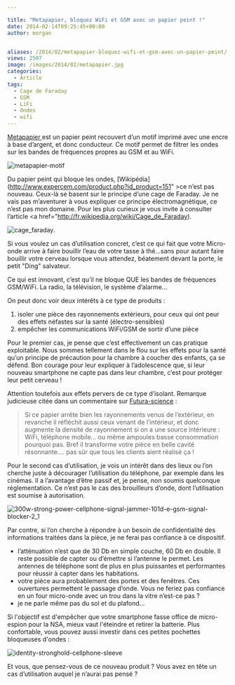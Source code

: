 ```yaml
---

title: "Metapapier, bloquez WiFi et GSM avec un papier peint !"
date: 2014-02-14T09:25:45+00:00
author: morgan


aliases: /2014/02/metapapier-bloquez-wifi-et-gsm-avec-un-papier-peint/
views: 2507
image: /images/2014/02/metapapier.jpg
categories:
  - Article
tags:
  - Cage de Faraday
  - GSM
  - LiFi
  - Ondes
  - wifi
---
```

[Metapapier ](http://www.wall-in.com/papier-peint-anti-ondes.html)est un papier peint recouvert d’un motif imprimé avec une encre à base d’argent, et donc conducteur. Ce motif permet de filtrer les ondes sur les bandes de fréquences propres au GSM et au WiFi.

![metapapier-motif](/images/2014/02/metapapier-motif.jpg)

Du papier peint qui bloque les ondes, [Wikipédia](http://www.expercem.com/product.php?id_product=151" >ce n’est pas nouveau</a>. Ceux-là se basent sur le principe d’une cage de Faraday. Je ne vais pas m’aventurer à vous expliquer ce principe électromagnétique, ce n’est pas mon domaine. Pour les plus curieux je vous invite à consulter l’article <a href="http://fr.wikipedia.org/wiki/Cage_de_Faraday).

![cage_faraday](/images/2014/02/cage_faraday.png).

Si vous voulez un cas d’utilisation concret, c’est ce qui fait que votre Micro-onde arrive à faire bouillir l’eau de votre tasse à thé...sans pour autant faire bouillir votre cerveau lorsque vous attendez, béatement devant la porte, le petit "Ding" salvateur.

Ce qui est innovant, c’est qu’il ne bloque QUE les bandes de fréquences GSM/WiFi. La radio, la télévision, le système d’alarme...

On peut donc voir deux intérêts à ce type de produits :

  1. isoler une pièce des rayonnements extérieurs, pour ceux qui ont peur des effets néfastes sur la santé (électro-sensibles)
  2. empêcher les communications WiFi/GSM de sortir d’une pièce

Pour le premier cas, je pense que c’est effectivement un cas pratique exploitable. Nous sommes tellement dans le flou sur les effets pour la santé qu’un principe de précaution pour la chambre à coucher des enfants, ça se défend. Bon courage pour leur expliquer à l’adolescence que, si leur nouveau smartphone ne capte pas dans leur chambre, c’est pour protéger leur petit cerveau !

Attention toutefois aux effets pervers de ce type d’isolant. Remarque judicieuse citée dans un commentaire sur [Futura-science](http://www.futura-sciences.com/magazines/high-tech/infos/actu/d/internet-metapapier-papier-peint-bloque-ondes-wi-fi-gsm-38681/) :

> Si ce papier arrête bien les rayonnements venus de l’extérieur, en revanche il réfléchit aussi ceux venant de l’intérieur, et donc augmente la densité de rayonnement si on a une source intérieure : WiFi, téléphone mobile... ou même ampoules basse consommation pourquoi pas. Bref il transforme votre pièce en belle cavité résonnante.... pas sûr que tous les clients aient réalisé ça !

Pour le second cas d’utilisation, je vois un intérêt dans des lieux ou l’on cherche juste à décourager l’utilisation du téléphone, par exemple dans les cinémas. Il a l’avantage d’être passif et, je pense, non soumis quelconque réglementation. Ce n’est pas le cas des brouilleurs d’onde, dont l’utilisation est soumise à autorisation.

![300w-strong-power-cellphone-signal-jammer-101d-e-gsm-signal-blocker-2_1](/images/2014/02/300w-strong-power-cellphone-signal-jammer-101d-e-gsm-signal-blocker-2_1.jpg)

Par contre, si l’on cherche à répondre à un besoin de confidentialité des informations traitées dans la pièce, je ne ferai pas confiance à ce dispositif.

  * l’atténuation n’est que de 30 Db en simple couche, 60 Db en double. Il reste possible de capter ou d’émettre si l’antenne le permet. Les antennes de téléphone sont de plus en plus puissantes et performantes pour réussir à capter dans les habitations.
  * votre pièce aura probablement des portes et des fenêtres. Ces ouvertures permettent le passage d’onde. Vous ne feriez pas confiance en un four micro-onde avec un trou dans la vitre n’est-ce pas ?
  * je ne parle même pas du sol et du plafond...

Si l'objectif est d'empêcher que votre smartphone fasse office de micro-espion pour la NSA, mieux vaut l'éteindre et retirer la batterie. Plus confortable, vous pouvez aussi investir dans ces petites pochettes bloqueuses d'ondes :

![identity-stronghold-cellphone-sleeve](/images/2014/02/identity-stronghold-cellphone-sleeve.jpg)

Et vous, que pensez-vous de ce nouveau produit ? Vous avez en tête un cas d’utilisation auquel je n’aurai pas pensé ?
